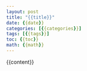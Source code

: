 ```yaml
---
layout: post
title: "{{title}}"
date: {{date}}
categories: [{{categories}}]
tags: [{{tags}}]
toc: {{toc}}
math: {{math}}
---
```


{{content}}
